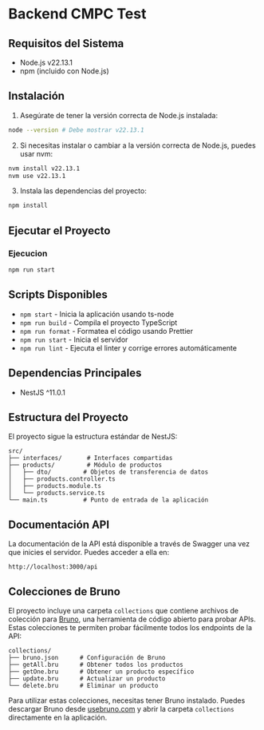 # Backend CMPC Test

## Requisitos del Sistema

- Node.js v22.13.1
- npm (incluido con Node.js)

## Instalación

1. Asegúrate de tener la versión correcta de Node.js instalada:
```bash
node --version # Debe mostrar v22.13.1
```

2. Si necesitas instalar o cambiar a la versión correcta de Node.js, puedes usar nvm:
```bash
nvm install v22.13.1
nvm use v22.13.1
```

3. Instala las dependencias del proyecto:
```bash
npm install
```

## Ejecutar el Proyecto

### Ejecucion
```bash
npm run start
```

## Scripts Disponibles

- `npm start` - Inicia la aplicación usando ts-node
- `npm run build` - Compila el proyecto TypeScript
- `npm run format` - Formatea el código usando Prettier
- `npm run start` - Inicia el servidor
- `npm run lint` - Ejecuta el linter y corrige errores automáticamente

## Dependencias Principales

- NestJS ^11.0.1

## Estructura del Proyecto

El proyecto sigue la estructura estándar de NestJS:

```
src/
├── interfaces/       # Interfaces compartidas
├── products/         # Módulo de productos
│   ├── dto/         # Objetos de transferencia de datos
│   ├── products.controller.ts
│   ├── products.module.ts
│   └── products.service.ts
└── main.ts          # Punto de entrada de la aplicación
```

## Documentación API

La documentación de la API está disponible a través de Swagger una vez que inicies el servidor. Puedes acceder a ella en:

```
http://localhost:3000/api
```

## Colecciones de Bruno

El proyecto incluye una carpeta `collections` que contiene archivos de colección para [Bruno](https://www.usebruno.com/), una herramienta de código abierto para probar APIs. Estas colecciones te permiten probar fácilmente todos los endpoints de la API:

```
collections/
├── bruno.json      # Configuración de Bruno
├── getAll.bru      # Obtener todos los productos
├── getOne.bru      # Obtener un producto específico
├── update.bru      # Actualizar un producto
└── delete.bru      # Eliminar un producto
```

Para utilizar estas colecciones, necesitas tener Bruno instalado. Puedes descargar Bruno desde [usebruno.com](https://www.usebruno.com/) y abrir la carpeta `collections` directamente en la aplicación.
